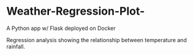 # Weather-Regression-Plot-
A Python app w/ Flask deployed on Docker

Regression analysis showing the relationship between temperature and rainfall.
